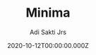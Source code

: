 ---
title: Minima
github: https://github.com/adisaktijrs/hexo-theme-minima
demo: https://adisaktijrs.github.io/minima/
author: Adi Sakti Jrs
date: 2020-10-12T00:00:00.000Z
ssg:
  - Hexo
cms:
  - Markdown
category:
  - Blog
description: An undoubtedly simple and lightweight dark/light mode theme for Hexo
draft: true
publish_date: '2020-10-10T06:00:05Z'
update_date: '2022-04-02T13:44:18Z'
github_star: 155
github_fork: 41
---